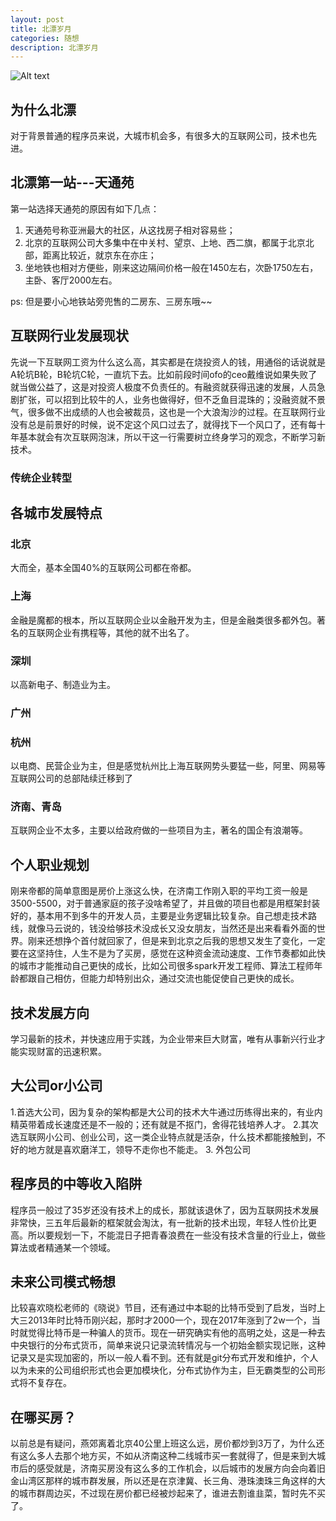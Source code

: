 ```yaml
---
layout: post
title: 北漂岁月
categories: 随想
description: 北漂岁月
---
```


![Alt text]({{site.url}}/img/think/beipiao.jpg)
## 为什么北漂
对于背景普通的程序员来说，大城市机会多，有很多大的互联网公司，技术也先进。

## 北漂第一站---天通苑 

第一站选择天通苑的原因有如下几点：

1. 天通苑号称亚洲最大的社区，从这找房子相对容易些；
2. 北京的互联网公司大多集中在中关村、望京、上地、西二旗，都属于北京北部，距离比较近，就京东在亦庄；
3. 坐地铁也相对方便些，刚来这边隔间价格一般在1450左右，次卧1750左右，主卧、客厅2000左右。

ps: 但是要小心地铁站旁兜售的二房东、三房东哦~~

## 互联网行业发展现状
先说一下互联网工资为什么这么高，其实都是在烧投资人的钱，用通俗的话说就是A轮坑B轮，B轮坑C轮，一直坑下去。比如前段时间ofo的ceo戴维说如果失败了就当做公益了，这是对投资人极度不负责任的。有融资就获得迅速的发展，人员急剧扩张，可以招到比较牛的人，业务也做得好，但不乏鱼目混珠的；没融资就不景气，很多做不出成绩的人也会被裁员，这也是一个大浪淘沙的过程。在互联网行业没有总是前景好的时候，说不定这个风口过去了，就得找下一个风口了，还有每十年基本就会有次互联网泡沫，所以干这一行需要树立终身学习的观念，不断学习新技术。
### 传统企业转型

## 各城市发展特点
### 北京
大而全，基本全国40%的互联网公司都在帝都。
### 上海
金融是魔都的根本，所以互联网企业以金融开发为主，但是金融类很多都外包。著名的互联网企业有携程等，其他的就不出名了。
### 深圳
以高新电子、制造业为主。
### 广州

### 杭州
以电商、民营企业为主，但是感觉杭州比上海互联网势头要猛一些，阿里、网易等互联网公司的总部陆续迁移到了
### 济南、青岛
互联网企业不太多，主要以给政府做的一些项目为主，著名的国企有浪潮等。
## 个人职业规划
刚来帝都的简单意图是房价上涨这么快，在济南工作刚入职的平均工资一般是3500-5500，对于普通家庭的孩子没啥希望了，并且做的项目也都是用框架封装好的，基本用不到多牛的开发人员，主要是业务逻辑比较复杂。自己想走技术路线，就像马云说的，钱没给够技术没成长又没女朋友，当然还是出来看看外面的世界。刚来还想挣个首付就回家了，但是来到北京之后我的思想又发生了变化，一定要在这坚持住，人生不是为了买房，感觉在这种资金流动速度、工作节奏都如此快的城市才能推动自己更快的成长，比如公司很多spark开发工程师、算法工程师年龄都跟自己相仿，但能力却特别出众，通过交流也能促使自己更快的成长。
## 技术发展方向
学习最新的技术，并快速应用于实践，为企业带来巨大财富，唯有从事新兴行业才能实现财富的迅速积累。
## 大公司or小公司
1.首选大公司，因为复杂的架构都是大公司的技术大牛通过历练得出来的，有业内精英带着成长速度还是不一般的；还有就是不抠门，舍得花钱培养人才。
2.其次选互联网小公司、创业公司，这一类企业特点就是活杂，什么技术都能接触到，不好的地方就是喜欢磨洋工，领导不走你也不能走。
3. 外包公司

## 程序员的中等收入陷阱
程序员一般过了35岁还没有技术上的成长，那就该退休了，因为互联网技术发展非常快，三五年后最新的框架就会淘汰，有一批新的技术出现，年轻人性价比更高。所以要规划一下，不能混日子把青春浪费在一些没有技术含量的行业上，做些算法或者精通某一个领域。

## 未来公司模式畅想
比较喜欢晓松老师的《晓说》节目，还有通过中本聪的比特币受到了启发，当时上大三2013年时比特币刚兴起，那时才2000一个，现在2017年涨到了2w一个，当时就觉得比特币是一种骗人的货币。现在一研究确实有他的高明之处，这是一种去中央银行的分布式货币，简单来说只记录流转情况与一个初始金额实现记账，这种记录又是实现加密的，所以一般人看不到。还有就是git分布式开发和维护，个人以为未来的公司组织形式也会更加模块化，分布式协作为主，巨无霸类型的公司形式将不复存在。

## 在哪买房？
以前总是有疑问，燕郊离着北京40公里上班这么远，房价都炒到3万了，为什么还有这么多人去那个地方买，不如从济南这种二线城市买一套就得了，但是来到大城市后的感受就是，济南买房没有这么多的工作机会，以后城市的发展方向会向着旧金山湾区那样的城市群发展，所以还是在京津冀、长三角、港珠澳珠三角这样的大的城市群周边买，不过现在房价都已经被炒起来了，谁进去割谁韭菜，暂时先不买了。



